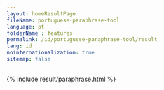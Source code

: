 ```yaml
---
layout: homeResultPage
fileName: portuguese-paraphrase-tool
language: pt
folderName : features
permalink: /id/portuguese-paraphrase-tool/result
lang: id
nointernationalization: true
sitemap: false
---
```

{% include result/paraphrase.html %}

<script src="/js/result/paraprashing.js" data-foldername="{{page.folderName}}" data-lang="{{page.lang}}"></script>